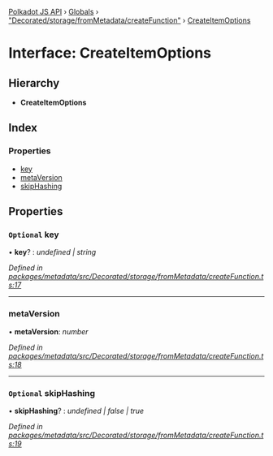 [Polkadot JS API](../README.md) › [Globals](../globals.md) › ["Decorated/storage/fromMetadata/createFunction"](../modules/_decorated_storage_frommetadata_createfunction_.md) › [CreateItemOptions](_decorated_storage_frommetadata_createfunction_.createitemoptions.md)

# Interface: CreateItemOptions

## Hierarchy

* **CreateItemOptions**

## Index

### Properties

* [key](_decorated_storage_frommetadata_createfunction_.createitemoptions.md#optional-key)
* [metaVersion](_decorated_storage_frommetadata_createfunction_.createitemoptions.md#metaversion)
* [skipHashing](_decorated_storage_frommetadata_createfunction_.createitemoptions.md#optional-skiphashing)

## Properties

### `Optional` key

• **key**? : *undefined | string*

*Defined in [packages/metadata/src/Decorated/storage/fromMetadata/createFunction.ts:17](https://github.com/polkadot-js/api/blob/c465252e69/packages/metadata/src/Decorated/storage/fromMetadata/createFunction.ts#L17)*

___

###  metaVersion

• **metaVersion**: *number*

*Defined in [packages/metadata/src/Decorated/storage/fromMetadata/createFunction.ts:18](https://github.com/polkadot-js/api/blob/c465252e69/packages/metadata/src/Decorated/storage/fromMetadata/createFunction.ts#L18)*

___

### `Optional` skipHashing

• **skipHashing**? : *undefined | false | true*

*Defined in [packages/metadata/src/Decorated/storage/fromMetadata/createFunction.ts:19](https://github.com/polkadot-js/api/blob/c465252e69/packages/metadata/src/Decorated/storage/fromMetadata/createFunction.ts#L19)*
